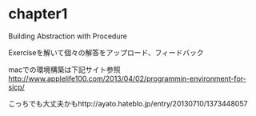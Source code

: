 chapter1
========

Building Abstraction with Procedure

Exerciseを解いて個々の解答をアップロード、フィードバック

macでの環境構築は下記サイト参照
http://www.applelife100.com/2013/04/02/programmin-environment-for-sicp/

こっちでも大丈夫かもhttp://ayato.hateblo.jp/entry/20130710/1373448057
